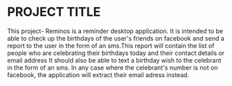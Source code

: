 # PROJECT TITLE
This project- Reminos is a reminder desktop application. It is intended to be able to check up the birthdays of the user's friends  on facebook and send a report to the user in the form of an sms.This report will contain the list of people who are celebrating their birthdays today and their contact details or email address It should also be able to text a birthday wish to the celebrant in the form of an sms. In any case where the celebrant's number is not on facebook, the application will extract their email adress instead.
